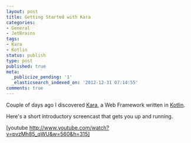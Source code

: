 ```yaml
---
layout: post
title: Getting Started with Kara
categories:
- General
- JetBrains
tags:
- Kara
- Kotlin
status: publish
type: post
published: true
meta:
  _publicize_pending: '1'
  _elasticsearch_indexed_on: '2012-12-31 07:14:55'
comments: true
---
```

Couple of days ago I discovered <a href="http://github.com/tinymission/kara">Kara</a>, a Web Framework written in <a href="http://kotlin.jetbrains.org">Kotlin</a>. 

Here's a short introductory screencast that gets you up and running. 

[youtube http://www.youtube.com/watch?v=pvzMh85_qWU&w=560&h=315]
